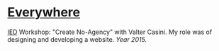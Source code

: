 # [Everywhere](http://everywhere.horoman.com)

[IED](http://www.ied.edu/) Workshop: "Create No-Agency" with Valter Casini. My role was of designing and developing a website. *Year 2015.*
